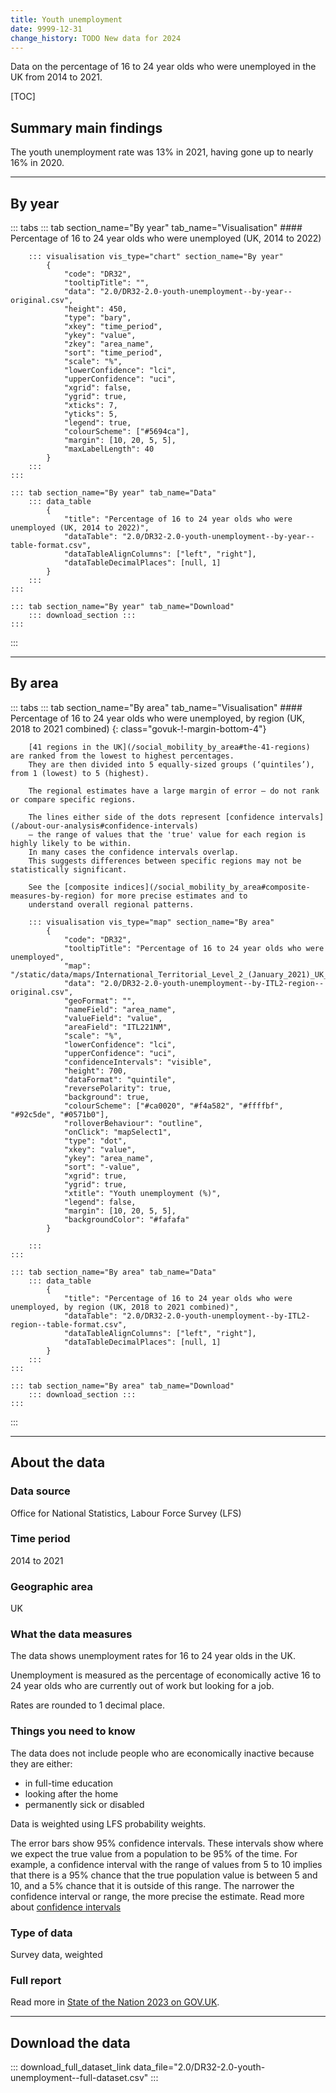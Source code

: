 ```yaml
---
title: Youth unemployment
date: 9999-12-31
change_history: TODO New data for 2024
---
```


Data on the percentage of 16 to 24 year olds who were unemployed in the UK from 2014 to 2021.

[TOC]

## Summary main findings

The youth unemployment rate was 13% in 2021, having gone up to nearly 16% in 2020.

---

## By year

::: tabs
    ::: tab section_name="By year" tab_name="Visualisation"
        #### Percentage of 16 to 24 year olds who were unemployed (UK, 2014 to 2022)

        ::: visualisation vis_type="chart" section_name="By year"
            {
                "code": "DR32",
                "tooltipTitle": "",
                "data": "2.0/DR32-2.0-youth-unemployment--by-year--original.csv",
                "height": 450,
                "type": "bary",
                "xkey": "time_period",
                "ykey": "value",
                "zkey": "area_name",
                "sort": "time_period",
                "scale": "%",
                "lowerConfidence": "lci",
                "upperConfidence": "uci",
                "xgrid": false,
                "ygrid": true,
                "xticks": 7,
                "yticks": 5,
                "legend": true,
                "colourScheme": ["#5694ca"],
                "margin": [10, 20, 5, 5],
                "maxLabelLength": 40
            }
        :::
    :::

    ::: tab section_name="By year" tab_name="Data"
        ::: data_table
            {
                "title": "Percentage of 16 to 24 year olds who were unemployed (UK, 2014 to 2022)",
                "dataTable": "2.0/DR32-2.0-youth-unemployment--by-year--table-format.csv",
                "dataTableAlignColumns": ["left", "right"],
                "dataTableDecimalPlaces": [null, 1]
            }
        :::
    :::

    ::: tab section_name="By year" tab_name="Download"
        ::: download_section :::
    :::
:::

---

## By area

::: tabs
    ::: tab section_name="By area" tab_name="Visualisation"
        #### Percentage of 16 to 24 year olds who were unemployed, by region (UK, 2018 to 2021 combined) {: class="govuk-!-margin-bottom-4"}

        [41 regions in the UK](/social_mobility_by_area#the-41-regions) are ranked from the lowest to highest percentages.
        They are then divided into 5 equally-sized groups (‘quintiles’), from 1 (lowest) to 5 (highest).
        
        The regional estimates have a large margin of error – do not rank or compare specific regions.
        
        The lines either side of the dots represent [confidence intervals](/about-our-analysis#confidence-intervals)
        – the range of values that the 'true' value for each region is highly likely to be within.
        In many cases the confidence intervals overlap.
        This suggests differences between specific regions may not be statistically significant.
        
        See the [composite indices](/social_mobility_by_area#composite-measures-by-region) for more precise estimates and to
        understand overall regional patterns.

        ::: visualisation vis_type="map" section_name="By area"
            {
                "code": "DR32",
                "tooltipTitle": "Percentage of 16 to 24 year olds who were unemployed",
                "map": "/static/data/maps/International_Territorial_Level_2_(January_2021)_UK_BUC.json",
                "data": "2.0/DR32-2.0-youth-unemployment--by-ITL2-region--original.csv",
                "geoFormat": "",
                "nameField": "area_name",
                "valueField": "value",
                "areaField": "ITL221NM",
                "scale": "%",
                "lowerConfidence": "lci",
                "upperConfidence": "uci",
                "confidenceIntervals": "visible",
                "height": 700,
                "dataFormat": "quintile",
                "reversePolarity": true,
                "background": true,
                "colourScheme": ["#ca0020", "#f4a582", "#ffffbf", "#92c5de", "#0571b0"],
                "rolloverBehaviour": "outline",
                "onClick": "mapSelect1",
                "type": "dot",
                "xkey": "value",
                "ykey": "area_name",
                "sort": "-value",
                "xgrid": true,
                "ygrid": true,
                "xtitle": "Youth unemployment (%)",
                "legend": false,
                "margin": [10, 20, 5, 5],
                "backgroundColor": "#fafafa"
            }
                
        :::
    :::

    ::: tab section_name="By area" tab_name="Data"
        ::: data_table
            {
                "title": "Percentage of 16 to 24 year olds who were unemployed, by region (UK, 2018 to 2021 combined)",
                "dataTable": "2.0/DR32-2.0-youth-unemployment--by-ITL2-region--table-format.csv",
                "dataTableAlignColumns": ["left", "right"],
                "dataTableDecimalPlaces": [null, 1]
            }
        :::
    :::

    ::: tab section_name="By area" tab_name="Download"
        ::: download_section :::
    :::
:::

---

## About the data

### Data source
Office for National Statistics, Labour Force Survey (LFS)

### Time period
2014 to 2021

### Geographic area
UK

### What the data measures
The data shows unemployment rates for 16 to 24 year olds in the UK.

Unemployment is measured as the percentage of economically active 16 to 24 year olds who are currently out of work but looking for a job.

Rates are rounded to 1 decimal place.

### Things you need to know
The data does not include people who are economically inactive because they are either:

* in full-time education
* looking after the home
* permanently sick or disabled

Data is weighted using LFS probability weights.

The error bars show 95% confidence intervals. These intervals show where we expect the true value from a population to
be 95% of the time. For example, a confidence interval with the range of values from 5 to 10 implies that there is a
95% chance that the true population value is between 5 and 10, and a 5% chance that it is outside of this range.
The narrower the confidence interval or range, the more precise the estimate. Read more about
[confidence intervals](/about-our-analysis#confidence-intervals)

### Type of data
Survey data, weighted

### Full report
Read more in [State of the Nation 2023 on GOV.UK](https://www.gov.uk/government/publications/state-of-the-nation-2023-people-and-places).

---

## Download the data

::: download_full_dataset_link data_file="2.0/DR32-2.0-youth-unemployment--full-dataset.csv" :::
